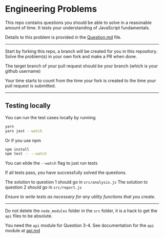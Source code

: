 # Engineering Problems

This repo contains questions you should be able to solve in a reasonable amount of time.
It tests your understanding of JavaScript fundamentals.

Details to this problem is provided in the [Question.md](./Question.md) file.

---

Start by forking this repo, a branch will be created for you in this repository. Solve the problem(s) in your own fork and make a PR when done.

The target branch of your pull request should be your branch (which is your github username)

Your time starts to count from the time your fork is created to the time your pull request is submitted.

---

## Testing locally

You can run the test cases locally by running

```bash
yarn
yarn jest --watch
```

Or if you use npm

```bash
npm install
npm test -- --watch
```

You can elide the `--watch` flag to just run tests

If all tests pass, you have successfully solved the questions.

The solution to question 1 should go in `src/analysis.js`
The solution to question 2 should go in `src/report.js`

_Ensure to write tests as necessary for any utility functions that you create._

---

Do not delete the `node_modules` folder in the `src` folder, it is a hack to get the `api` files to be absolute.

You need the `api` module for Question 3-4.
See documentation for the `api` module at [api.md](./api.md)
